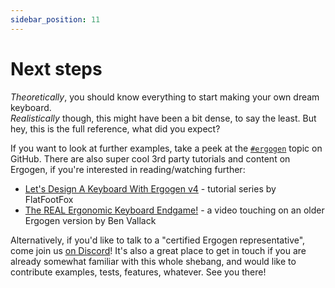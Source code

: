 ```yaml
---
sidebar_position: 11
---
```


# Next steps

*Theoretically*, you should know everything to start making your own dream keyboard.  
*Realistically* though, this might have been a bit dense, to say the least. But hey, this is the full reference, what did you expect?  

If you want to look at further examples, take a peek at the [`#ergogen`](https://github.com/topics/ergogen) topic on GitHub.
There are also super cool 3rd party tutorials and content on Ergogen, if you're interested in reading/watching further:

- [Let's Design A Keyboard With Ergogen v4](https://flatfootfox.com/ergogen-introduction/) - tutorial series by FlatFootFox
- [The REAL Ergonomic Keyboard Endgame!](https://www.youtube.com/watch?v=UKfeJrRIcxw) - a video touching on an older Ergogen version by Ben Vallack

Alternatively, if you'd like to talk to a "certified Ergogen representative", come join us [on Discord](http://discord.ergogen.xyz)!
It's also a great place to get in touch if you are already somewhat familiar with this whole shebang, and would like to contribute examples, tests, features, whatever.
See you there!